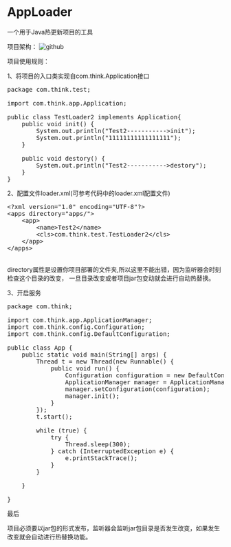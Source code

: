 # AppLoader
一个用于Java热更新项目的工具

项目架构：
![github](https://github.com/veione/AppLoader/blob/master/structure.png "structure")  

项目使用规则：

1、将项目的入口类实现自com.think.Application接口
<pre>
package com.think.test;

import com.think.app.Application;

public class TestLoader2 implements Application{
    public void init() {
        System.out.println("Test2----------->init");
        System.out.println("11111111111111111");
    }

    public void destory() {
        System.out.println("Test2----------->destory");
    }
}
</pre>


2、配置文件loader.xml(可参考代码中的loader.xml配置文件)
<pre>
&lt;?xml version="1.0" encoding="UTF-8"?&gt;
&lt;apps directory="apps/"&gt;
    &lt;app&gt;
        &lt;name&gt;Test2&lt;/name&gt;
        &lt;cls&gt;com.think.test.TestLoader2&lt;/cls&gt;
    &lt;/app&gt;
&lt;/apps&gt;
</pre>
<br/>
directory属性是设置你项目部署的文件夹,所以这里不能出错，因为监听器会时刻检查这个目录的改变，
一旦目录改变或者项目jar包变动就会进行自动热替换。


3、开启服务
<pre>
package com.think;

import com.think.app.ApplicationManager;
import com.think.config.Configuration;
import com.think.config.DefaultConfiguration;

public class App {
	public static void main(String[] args) {
		Thread t = new Thread(new Runnable() {
            public void run() {
            	Configuration configuration = new DefaultConfiguration("conf/loader.xml");
        		ApplicationManager manager = ApplicationManager.getInstance();
        		manager.setConfiguration(configuration);
        		manager.init();
            }
        });
        t.start();

        while (true) {
            try {
                Thread.sleep(300);
            } catch (InterruptedException e) {
                e.printStackTrace();
            }
        }
		
	}

}
</pre>

最后

项目必须要以jar包的形式发布，监听器会监听jar包目录是否发生改变，如果发生改变就会自动进行热替换功能。

